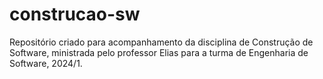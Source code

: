 # construcao-sw
Repositório criado para acompanhamento da disciplina de Construção de Software, ministrada pelo professor Elias para a turma de Engenharia de Software, 2024/1.
